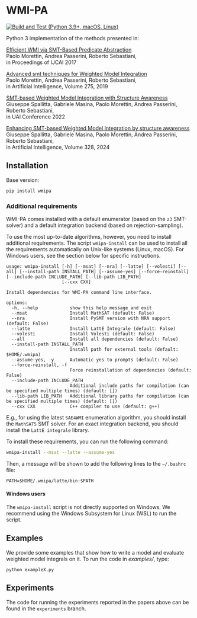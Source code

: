 # WMI-PA

[![Build and Test (Python 3.9+, macOS, Linux)](https://github.com/unitn-sml/wmi-pa/actions/workflows/build-and-test.yml/badge.svg)](https://github.com/unitn-sml/wmi-pa/actions/workflows/build-and-test.yml)

Python 3 implementation of the methods presented in:

[Efficient WMI via SMT-Based Predicate Abstraction](https://www.ijcai.org/proceedings/2017/100)  
Paolo Morettin, Andrea Passerini, Roberto Sebastiani,  
in Proceedings of IJCAI 2017

[Advanced smt techniques for Weighted Model Integration](https://www.sciencedirect.com/science/article/abs/pii/S0004370219301213)  
Paolo Morettin, Andrea Passerini, Roberto Sebastiani,  
in Artificial Intelligence, Volume 275, 2019

[SMT-based Weighted Model Integration with Structure Awareness](https://arxiv.org/abs/2206.13856)  
Giuseppe Spallitta, Gabriele Masina, Paolo Morettin, Andrea Passerini, Roberto Sebastiani,  
in UAI Conference 2022

[Enhancing SMT-based Weighted Model Integration by structure awareness](https://www.sciencedirect.com/science/article/pii/S0004370224000031)  
Giuseppe Spallitta, Gabriele Masina, Paolo Morettin, Andrea Passerini, Roberto Sebastiani,  
in Artificial Intelligence, Volume 328, 2024

## Installation

Base version:

```bash
pip install wmipa
```

### Additional requirements

WMI-PA comes installed with a default enumerator (based on the `z3` SMT-solver) and a default integration backend (based
on rejection-sampling).

To use the most up-to-date algorithms, however, you need to install additional requirements.
The script `wmipa-install` can be used to install all the requirements automatically on Unix-like systems (Linux,
macOS).
For Windows users, see the section below for specific instructions.

```
usage: wmipa-install [-h] [--msat] [--nra] [--latte] [--volesti] [--all] [--install-path INSTALL_PATH] [--assume-yes] [--force-reinstall] [--include-path INCLUDE_PATH] [--lib-path LIB_PATH]
                     [--cxx CXX]

Install dependencies for WMI-PA command line interface.

options:
  -h, --help            show this help message and exit
  --msat                Install MathSAT (default: False)
  --nra                 Install PySMT version with NRA support (default: False)
  --latte               Install LattE Integrale (default: False)
  --volesti             Install Volesti (default: False)
  --all                 Install all dependencies (default: False)
  --install-path INSTALL_PATH
                        Install path for external tools (default: $HOME/.wmipa)
  --assume-yes, -y      Automatic yes to prompts (default: False)
  --force-reinstall, -f
                        Force reinstallation of dependencies (default: False)
  --include-path INCLUDE_PATH
                        Additional include paths for compilation (can be specified multiple times) (default: [])
  --lib-path LIB_PATH   Additional library paths for compilation (can be specified multiple times) (default: [])
  --cxx CXX             C++ compiler to use (default: g++)
```

E.g., for using the latest `SAE4WMI` enumeration algorithm, you should install the `MathSAT5` SMT solver.
For an exact integration backend, you should install the `LattE integrale` library.

To install these requirements, you can run the following command:

```bash
wmipa-install --msat --latte --assume-yes
````

Then, a message will be shown to add the following lines to the `~/.bashrc` file:

```
PATH=$HOME/.wmipa/latte/bin:$PATH
```

#### Windows users

The `wmipa-install` script is not directly supported on Windows.
We recommend using the Windows Subsystem for Linux (WSL) to run the script.

## Examples

We provide some examples that show how to write a model and evaluate weighted model integrals on it.
To run the code in *examples/*, type:

    python exampleX.py

## Experiments

The code for running the experiments reported in the papers above can be found in the `experiments` branch.
